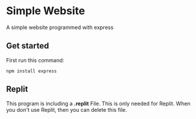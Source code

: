 # Simple Website
A simple website programmed with express

## Get started
First run this command:
```
npm install express
```

## Replit
This program is including a __.replit__ File. This is only needed for Replit. When you don't use Replit, then you can delete this file.
